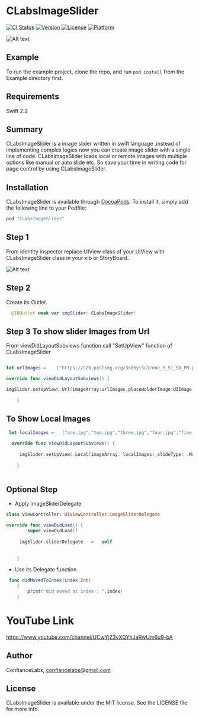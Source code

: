 # CLabsImageSlider

[![CI Status](http://img.shields.io/travis/ConfianceLabs/CLabsImageSlider.svg?style=flat)](https://travis-ci.org/ConfianceLabs/CLabsImageSlider)
[![Version](https://img.shields.io/cocoapods/v/CLabsImageSlider.svg?style=flat)](http://cocoapods.org/pods/CLabsImageSlider)
[![License](https://img.shields.io/cocoapods/l/CLabsImageSlider.svg?style=flat)](http://cocoapods.org/pods/CLabsImageSlider)
[![Platform](https://img.shields.io/cocoapods/p/CLabsImageSlider.svg?style=flat)](http://cocoapods.org/pods/CLabsImageSlider)


![Alt text](https://s26.postimg.org/igwgu4wah/giphy.gif) 

## Example

To run the example project, clone the repo, and run `pod install` from the Example directory first.

## Requirements

Swift 2.2

## Summary

CLabsImageSlider is a image slider written in swift language ,instead of implementing complex logics now you can create image slider with a single line of code. CLabsImageSlider loads local or remote images with multiple options like manual or auto slide etc. So save your time in writing code for page control by using CLabsImageSlider.

## Installation

CLabsImageSlider is available through [CocoaPods](http://cocoapods.org). To install
it, simply add the following line to your Podfile:

```ruby
pod "CLabsImageSlider"
```

## Step 1

 From identity inspector replace UIView class of your UIView with CLabsImageSlider class in your xib or StoryBoard.
 
 ![Alt text](https://i.imgsafe.org/ef93ebcb63.png) 
 

## Step 2

Create its Outlet.  

```swift
  @IBOutlet weak var imgSlider: CLabsImageSlider!
```

## Step 3 To show slider Images from Url

From viewDidLayoutSubviews function call "SetUpView" function of CLabsImageSlider

```swift

let urlImages =    ["https://s26.postimg.org/3n85yisu1/one_5_51_58_PM.png","https://s26.postimg.org/65tuz7ek9/two_5_41_53_PM.png","https://s26.postimg.org/7ywrnizqx/three_5_41_53_PM.png","https://s26.postimg.org/6l54s80hl/four.png","https://s26.postimg.org/ioagfsbjt/five.png"]

override func viewDidLayoutSubviews() {

imgSlider.setUpView(.Url(imageArray:urlImages,placeHolderImage:UIImage(named:"placeHolder")),slideType:.ManualSwipe,isArrowBtnEnabled: true)
 
    }
```


## To Show Local Images

```swift
 let localImages =   ["one.jpg","two.jpg","three.jpg","four.jpg","five.jpg","six.jpg"]
 
  override func viewDidLayoutSubviews() {
  
     imgSlider.setUpView(.Local(imageArray: localImages),slideType: .ManualSwipe,isArrowBtnEnabled: true)
  
    }
 
```
## Optional Step

- Apply imageSliderDelegate

```swift
class ViewController: UIViewController,imageSliderDelegate

override func viewDidLoad() {
        super.viewDidLoad()
        
     imgSlider.sliderDelegate   =   self
    
    
    }

```

- Use its Delegate function

```swift
 func didMovedToIndex(index:Int)
    {
        print("did moved at Index : ",index)
    }
```

# YouTube Link   

https://www.youtube.com/channel/UCwYjZ3vXQYhJaRwUm6u9-bA
 

## Author

ConfianceLabs, confiancelabs@gmail.com

## License

CLabsImageSlider is available under the MIT license. See the LICENSE file for more info.
